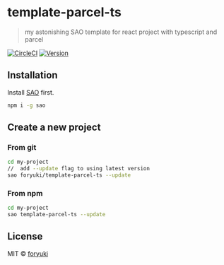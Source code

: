 # template-parcel-ts

> my astonishing SAO template for react project with typescript and parcel

[![CircleCI](https://circleci.com/gh/foryuki/template-parcel-ts.svg?style=svg)](https://circleci.com/gh/foryuki/template-parcel-ts)
[![Version](https://img.shields.io/npm/v/template-parcel-ts.svg)](https://www.npmjs.com/package/template-parcel-ts)

## Installation

Install [SAO](https://github.com/egoist/sao) first.

```bash
npm i -g sao
```

## Create a new project
### From git

```bash
cd my-project
//  add --update flag to using latest version
sao foryuki/template-parcel-ts --update
```

### From npm

```bash
cd my-project
sao template-parcel-ts --update
```

## License

MIT &copy; [foryuki](github.com/foryuki)

